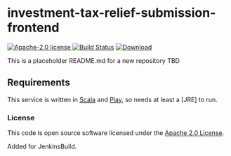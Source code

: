 # investment-tax-relief-submission-frontend

[![Apache-2.0 license](http://img.shields.io/badge/license-Apache-brightgreen.svg)](http://www.apache.org/licenses/LICENSE-2.0.html)[
![Build Status](https://api.travis-ci.org/hmrc/investment-tax-relief-submission-frontend.svg?branch=master)](https://travis-ci.org/hmrc/investment-tax-relief-submission-frontend) [ ![Download](https://api.bintray.com/packages/hmrc/releases/investment-tax-relief-submission-frontend/images/download.svg) ](https://bintray.com/hmrc/releases/investment-tax-relief-submission-frontend/_latestVersion)


This is a placeholder README.md for a new repository TBD

## Requirements

This service is written in [Scala](http://www.scala-lang.org/) and [Play](http://playframework.com/), so needs at least a [JRE] to run.

### License

This code is open source software licensed under the [Apache 2.0 License]("http://www.apache.org/licenses/LICENSE-2.0.html").

Added for JenkinsBuild.
